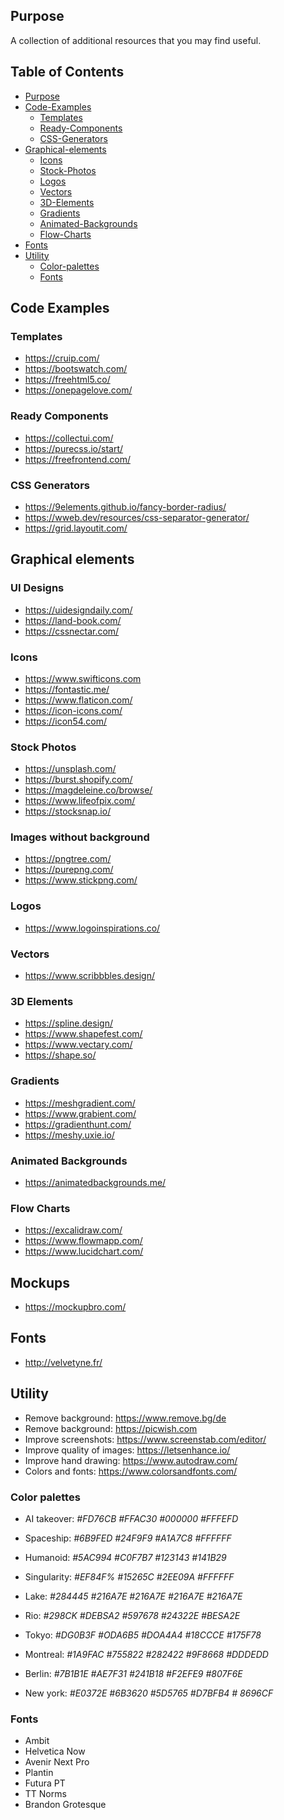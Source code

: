 ## Purpose

A collection of additional resources that you may find useful.

## Table of Contents
<!--ts-->

- [Purpose](#Purpose)
- [Code-Examples](#Code-Examples)
  - [Templates](#Templates)
  - [Ready-Components](#Ready-Components)
  - [CSS-Generators](#CSS-Generators)
- [Graphical-elements](#Graphical-elements)
  - [Icons](#Icons)
  - [Stock-Photos](#Stock-Photos)
  - [Logos](#Logos)
  - [Vectors](#Vectors)
  - [3D-Elements](#3D-Elements)
  - [Gradients](#Gradients)
  - [Animated-Backgrounds](#Animated-Backgrounds)
  - [Flow-Charts](#Flow-Charts)
- [Fonts](#Fonts)
- [Utility](#Utility)
  - [Color-palettes](#Color-palettes)
  - [Fonts](#Fonts)

<!--te-->

## Code Examples

### Templates

* https://cruip.com/
* https://bootswatch.com/
* https://freehtml5.co/
* https://onepagelove.com/

### Ready Components

* https://collectui.com/
* https://purecss.io/start/
* https://freefrontend.com/

### CSS Generators

* https://9elements.github.io/fancy-border-radius/
* https://wweb.dev/resources/css-separator-generator/
* https://grid.layoutit.com/

## Graphical elements

### UI Designs

* https://uidesigndaily.com/
* https://land-book.com/
* https://cssnectar.com/

### Icons

* https://www.swifticons.com
* https://fontastic.me/
* https://www.flaticon.com/
* https://icon-icons.com/
* https://icon54.com/

### Stock Photos

* https://unsplash.com/
* https://burst.shopify.com/
* https://magdeleine.co/browse/
* https://www.lifeofpix.com/
* https://stocksnap.io/

### Images without background

* https://pngtree.com/
* https://purepng.com/
* https://www.stickpng.com/

### Logos

* https://www.logoinspirations.co/

### Vectors

* https://www.scribbbles.design/

### 3D Elements

* https://spline.design/
* https://www.shapefest.com/
* https://www.vectary.com/
* https://shape.so/

### Gradients

* https://meshgradient.com/
* https://www.grabient.com/
* https://gradienthunt.com/
* https://meshy.uxie.io/

### Animated Backgrounds

* https://animatedbackgrounds.me/

### Flow Charts

* https://excalidraw.com/
* https://www.flowmapp.com/
* https://www.lucidchart.com/

## Mockups

* https://mockupbro.com/

## Fonts

* http://velvetyne.fr/

## Utility

* Remove background: https://www.remove.bg/de
* Remove background: https://picwish.com
* Improve screenshots: https://www.screenstab.com/editor/
* Improve quality of images: https://letsenhance.io/
* Improve hand drawing: https://www.autodraw.com/
* Colors and fonts: https://www.colorsandfonts.com/

### Color palettes

* AI takeover: *#FD76CB #FFAC30 #000000 #FFFEFD*
* Spaceship: *#6B9FED #24F9F9 #A1A7C8 #FFFFFF*
* Humanoid: *#5AC994 #C0F7B7 #123143 #141B29*
* Singularity: *#EF84F% #15265C #2EE09A #FFFFFF*

* Lake: *#284445 #216A7E #216A7E #216A7E #216A7E*
* Rio: *#298CK #DEBSA2 #597678 #24322E #BESA2E*
* Tokyo: *#DG0B3F #ODA6B5 #DOA4A4 #18CCCE #175F78*
* Montreal: *#1A9FAC #755822 #282422 #9F8668 #DDDEDD*
* Berlin: *#7B1B1E #AE7F31 #241B18 #F2EFE9 #807F6E*
* New york: *#E0372E #6B3620 #5D5765 #D7BFB4 # 8696CF*

### Fonts

* Ambit
* Helvetica Now
* Avenir Next Pro
* Plantin
* Futura PT
* TT Norms
* Brandon Grotesque
